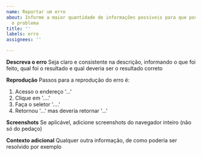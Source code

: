```yaml
---
name: Reportar um erro
about: Informe a maior quantidade de informações possiveis para que possamos reproduzir
  o problema
title: ''
labels: erro
assignees: ''

---
```


**Descreva o erro**
Seja claro e consistente na descrição, informando o que foi feito, qual foi o resultado e qual deveria ser o resultado correto

**Reprodução**
Passos para a reprodução do erro é:
1. Acesso o endereço  '...'
2. Clique em '....'
3. Faça o seletor '....'
4. Retornou '...' mas deveria retornar '...'

**Screenshots**
Se aplicável, adicione screenshots do navegador inteiro (não só do pedaço)


**Contexto adicional**
Qualquer outra informação, de como poderia ser resolvido por exemplo
